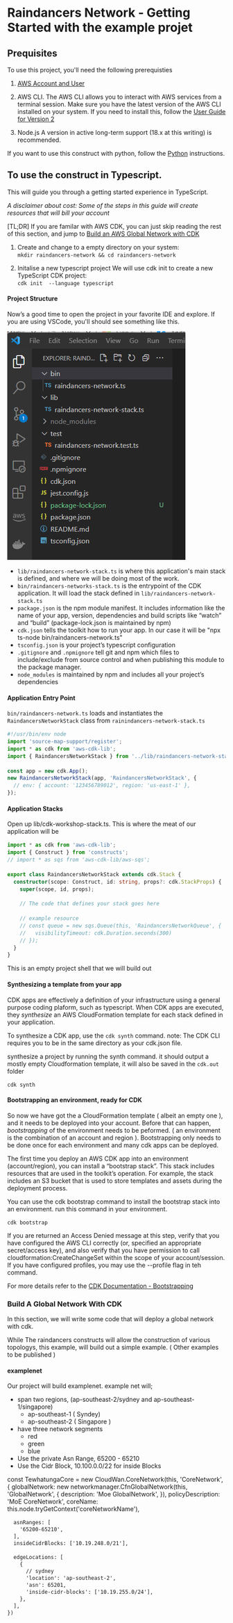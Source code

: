 # Raindancers Network - Getting Started with the example projet


## Prequisites
To use this project, you'll need the following prerequisties

1. [AWS Account and User](https://docs.aws.amazon.com/cli/latest/userguide/getting-started-prereqs.html)

1. AWS CLI. The AWS CLI allows you to interact with AWS services from a terminal session. Make sure you have the latest version of the AWS CLI installed on your system. If you need to install this, follow the [User Guide for Version 2](https://docs.aws.amazon.com/cli/latest/userguide/getting-started-install.html)


3. Node.js  A version in active long-term support (18.x at this writing) is recommended.

If you want to use this construct with python, follow the [Python](python.md) instructions.


## To use the construct in Typescript.

This will guide you through a getting started experience in TypeScript. 

*A disclaimer about cost: Some of the steps in this guide will create resources that will bill your account*  

[TL;DR] If you are familar with AWS CDK, you can just skip reading the rest of this section, and jump to [Build an AWS Global Network with CDK](#build-a-global-network-with-cdk)
1. Create and change to a empty directory on your system:  
`mkdir raindancers-network && cd raindancers-network`

1. Initalise a new typescript project 
We will use cdk init to create a new TypeScript CDK project:  
`cdk init  --language typescript`


#### Project Structure  
Now’s a good time to open the project in your favorite IDE and explore.  If you are using VSCode, you'll should see something like this.

![Project Structure](projectstructure.png "project Structure")

- `lib/raindancers-network-stack.ts` is where this application's main stack is defined, and where we will be doing most of the work.  
- `bin/raindancers-networks-stack.ts` is the entrypoint of the CDK application. It will load the stack defined in `lib/raindancers-network-stack.ts`
- `package.json` is the npm module manifest. It includes information like the name of your app, version, dependencies and build scripts like “watch” and “build” (package-lock.json is maintained by npm)
- `cdk.json` tells the toolkit how to run your app. In our case it will be "npx ts-node bin/raindancers-network.ts"
- `tsconfig.json` is your project’s typescript configuration
- `.gitignore` and `.npmignore` tell git and npm which files to include/exclude from source control and when publishing this module to the package manager.
- `node_modules` is maintained by npm and includes all your project’s dependencies

#### Application Entry Point

`bin/raindancers-network.ts` loads and instantiates the `RaindancersNetworkStack` class from `rainindancers-network-stack.ts` 

```typescript
#!/usr/bin/env node
import 'source-map-support/register';
import * as cdk from 'aws-cdk-lib';
import { RaindancersNetworkStack } from '../lib/raindancers-network-stack';

const app = new cdk.App();
new RaindancersNetworkStack(app, 'RaindancersNetworkStack', {
  // env: { account: '123456789012', region: 'us-east-1' },
});
```

#### Application Stacks

Open up lib/cdk-workshop-stack.ts. This is where the meat of our application will be

```typescript
import * as cdk from 'aws-cdk-lib';
import { Construct } from 'constructs';
// import * as sqs from 'aws-cdk-lib/aws-sqs';

export class RaindancersNetworkStack extends cdk.Stack {
  constructor(scope: Construct, id: string, props?: cdk.StackProps) {
    super(scope, id, props);

    // The code that defines your stack goes here

    // example resource
    // const queue = new sqs.Queue(this, 'RaindancersNetworkQueue', {
    //   visibilityTimeout: cdk.Duration.seconds(300)
    // });
  }
}
```
This is an empty project shell that we will build out

#### Synthesizing a template from your app

CDK apps are effectively a definition of your infrastructure using a general purpose coding plaform, such as typescript. When CDK apps are executed, they  *synthesize* an AWS CloudFormation template for each stack defined in your application.

To synthesize a CDK app, use the `cdk synth` command. note: The CDK CLI requires you to be in the same directory as your cdk.json file. 

synthesize a project by running the synth command. it should output a mostly empty Cloudformation template, it will also be saved in the `cdk.out` folder

```
cdk synth
```

#### Bootstrapping an environment, ready for CDK

So now we have got the a CloudFormation template ( albeit an empty one ), and it needs to be deployed into your account.  Before that can happen, *bootstrapping* of the environment needs to be peformed.  ( an environment is the combination of an account and region ). Bootstrapping only needs to be done once for each environment and many cdk apps can be deployed. 

The first time you deploy an AWS CDK app into an environment (account/region), you can install a “bootstrap stack”. This stack includes resources that are used in the toolkit’s operation. For example, the stack includes an S3 bucket that is used to store templates and assets during the deployment process.

You can use the cdk bootstrap command to install the bootstrap stack into an environment. run this command in your environment.

```
cdk bootstrap
```
If you are returned an Access Denied message at this step, verify that you have configured the AWS CLI correctly (or, specified an appropriate secret/access key), and also verify that you have permission to call cloudformation:CreateChangeSet within the scope of your account/session. If you have configured profiles, you may use the --profile flag in teh command.   

For more details refer to the [CDK Documentation - Bootstrapping ](https://docs.aws.amazon.com/cdk/v2/guide/bootstrapping.html)



### Build A Global Network With CDK

In this section, we will write some code that will deploy a global network with cdk.

While The raindancers constructs will allow the construction of various topologys, this example, will build out a simple example.  ( Other examples to be published )

#### examplenet

Our project will build examplenet.  example net will;

- span two regions,  (ap-southeast-2/sydney and ap-southeast-1/singapore)
  - ap-southeast-1 ( Syndey)
  - ap-southeast-2 ( Singapore )
- have three network segments
  - red
  - green
  - blue
- Use the private Asn Range, 65200 - 65210
- Use the Cidr Block, 10.100.0.0/22 for inside Blocks

































































const TewhatungaCore = new CloudWan.CoreNetwork(this, 'CoreNetwork', {
      globalNetwork: new networkmanager.CfnGlobalNetwork(this, 'GlobalNetwork', {
        description: 'Moe GlobalNetwork',
      }),
      policyDescription: 'MoE CoreNetwork',
      coreName: this.node.tryGetContext('coreNetworkName'),


      asnRanges: [
        '65200-65210',
      ],
      insideCidrBlocks: ['10.19.248.0/21'],

      edgeLocations: [
        {
          // sydney
          'location': 'ap-southeast-2',
          'asn': 65201,
          'inside-cidr-blocks': ['10.19.255.0/24'],
        },
      ],
    })

